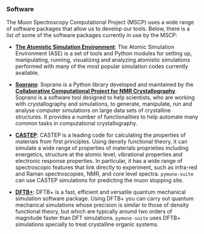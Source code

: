 ### Software 

The Muon Spectroscopy Computational Project (MSCP) uses a wide range of software 
packages that allow us to develop our tools. Below, there is a list of 
some of the software packages currently in use by the MSCP:

* **[The Atomistic Simulation Environment](https://wiki.fysik.dtu.dk/ase/)**:
The Atomic Simulation Environment (ASE) is a set of tools and Python modules 
for setting up, manipulating, running, visualizing and analyzing atomistic simulations
performed with many of the most popular simulation codes currently available. 

* **[Soprano](https://ccp-nc.github.io/soprano/)**:
Soprano is a Python library developed and maintained by the **[Collaborative Computational 
Project for NMR Crystallography](https://www.ccpnc.ac.uk/)**. Soprano is a software tool designed
to help scientists, who are working with crystallography and simulations, to generate, 
manipulate, run and analyse computer simulations on large data sets of crystalline structures. 
It provides a number of functionalities to help automate many common tasks in 
computational crystallography.

* **[CASTEP](http://cas-web.esc.rl.ac.uk/)**:
CASTEP is a leading code for calculating the properties of materials from first principles. 
Using density functional theory, it can simulate a wide range of properties of materials 
proprieties including energetics, structure at the atomic level, vibrational properties and 
electronic response properties. In particular, it has a wide range of spectroscopic 
features that link directly to experiment, such as infra-red and Raman spectroscopies, 
NMR, and core level spectra. `pymuno-suite` can use CASTEP simulations for predicting the muon 
stopping site. 

* **[DFTB+](https://dftbplus.org/)**:
DFTB+ is a fast, efficient and versatile quantum mechanical simulation software package.
Using DFTB+ you can carry out quantum mechanical simulations whose precision is similar 
to those of density functional theory, but which are typically around two orders of magnitude faster 
than DFT simulations. `pymuno-suite` uses DFTB+ simulations specially to treat crystalline 
organic systems.

